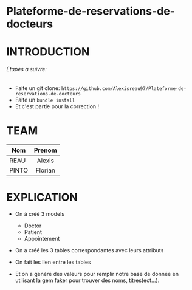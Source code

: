 # Plateforme-de-reservations-de-docteurs

# INTRODUCTION

###### Étapes à suivre:

* Faite un git clone: `https://github.com/Alexisreau97/Plateforme-de-reservations-de-docteurs`
* Faite un `bundle install`
* Et c'est partie pour la correction !

# TEAM

| Nom    |Prenom    |
| ------ |:--------:|
| REAU   | Alexis   |
| PINTO  | Florian  |

# EXPLICATION

- On à créé 3 models
  - Doctor
  - Patient
  - Appointement

- On a créé les 3 tables correspondantes avec leurs attributs

- On fait les lien entre les tables

- Et on a généré des valeurs pour remplir notre base de donnée en utilisant la gem faker pour trouver des noms, titres(ect...).

